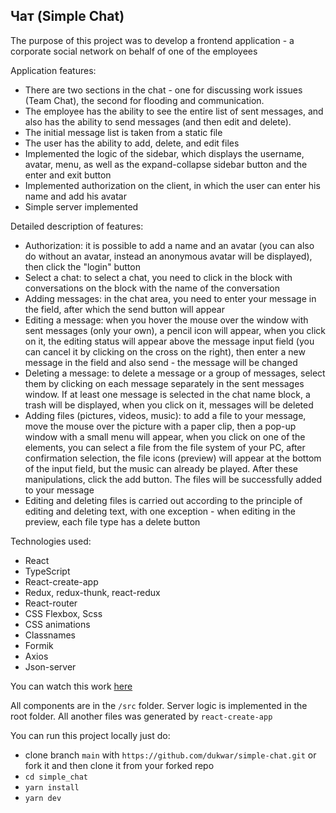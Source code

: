 ## Чат (Simple Chat)

The purpose of this project was to develop a frontend application - a corporate social network on behalf of one of the employees

Application features:
- There are two sections in the chat - one for discussing work issues (Team Chat), the second for flooding and communication.
- The employee has the ability to see the entire list of sent messages, and also has the ability to send messages (and then edit and delete).
- The initial message list is taken from a static file
- The user has the ability to add, delete, and edit files
- Implemented the logic of the sidebar, which displays the username, avatar, menu, as well as the expand-collapse sidebar button and the enter and exit button
- Implemented authorization on the client, in which the user can enter his name and add his avatar
- Simple server implemented

Detailed description of features:
- Authorization: it is possible to add a name and an avatar (you can also do without an avatar, instead an anonymous avatar will be displayed), then click the "login" button
- Select a chat: to select a chat, you need to click in the block with conversations on the block with the name of the conversation
- Adding messages: in the chat area, you need to enter your message in the field, after which the send button will appear
- Editing a message: when you hover the mouse over the window with sent messages (only your own), a pencil icon will appear, when you click on it, the editing status will appear above the message input field (you can cancel it by clicking on the cross on the right), then enter a new message in the field and also send - the message will be changed
- Deleting a message: to delete a message or a group of messages, select them by clicking on each message separately in the sent messages window. If at least one message is selected in the chat name block, a trash will be displayed, when you click on it, messages will be deleted
- Adding files (pictures, videos, music): to add a file to your message, move the mouse over the picture with a paper clip, then a pop-up window with a small menu will appear, when you click on one of the elements, you can select a file from the file system of your PC, after confirmation selection, the file icons (preview) will appear at the bottom of the input field, but the music can already be played. After these manipulations, click the add button. The files will be successfully added to your message
- Editing and deleting files is carried out according to the principle of editing and deleting text, with one exception - when editing in the preview, each file type has a delete button

Technologies used:
- React
- TypeScript
- React-create-app
- Redux, redux-thunk, react-redux
- React-router
- CSS Flexbox, Scss
- CSS animations
- Classnames
- Formik
- Axios
- Json-server



You can watch this work [here](https://simple-chat-vladimir.herokuapp.com/)

All components are in the `/src` folder. Server logic is implemented in the root folder. All another files was generated by `react-create-app`

You can run this project locally just do:
- clone branch `main` with `https://github.com/dukwar/simple-chat.git` or fork it and then clone it from your forked repo
- `cd simple_chat`
- `yarn install`
- `yarn dev`
